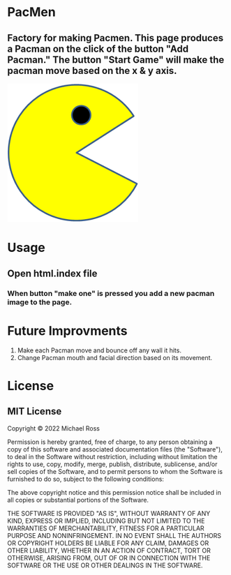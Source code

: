 # PacMen
## Factory for making Pacmen. This page produces a Pacman on the click of the button "Add Pacman." The button "Start Game" will make the pacman move based on the x & y axis.  
<img src="./Images/PacMan1.png" width='300'/>

# Usage 
## Open html.index file
### When button "make one" is pressed you add a new pacman image to the page.

# Future Improvments
<ol> 
<li> Make each Pacman move and bounce off any wall it hits. </li>
<li> Change Pacman mouth and facial direction based on its movement.</li>
</ol>

# License
## MIT License
Copyright © 2022 Michael Ross

Permission is hereby granted, free of charge, to any person obtaining a copy
of this software and associated documentation files (the "Software"), to deal
in the Software without restriction, including without limitation the rights
to use, copy, modify, merge, publish, distribute, sublicense, and/or sell
copies of the Software, and to permit persons to whom the Software is
furnished to do so, subject to the following conditions:

The above copyright notice and this permission notice shall be included in all
copies or substantial portions of the Software.

THE SOFTWARE IS PROVIDED "AS IS", WITHOUT WARRANTY OF ANY KIND, EXPRESS OR
IMPLIED, INCLUDING BUT NOT LIMITED TO THE WARRANTIES OF MERCHANTABILITY,
FITNESS FOR A PARTICULAR PURPOSE AND NONINFRINGEMENT. IN NO EVENT SHALL THE
AUTHORS OR COPYRIGHT HOLDERS BE LIABLE FOR ANY CLAIM, DAMAGES OR OTHER
LIABILITY, WHETHER IN AN ACTION OF CONTRACT, TORT OR OTHERWISE, ARISING FROM,
OUT OF OR IN CONNECTION WITH THE SOFTWARE OR THE USE OR OTHER DEALINGS IN THE
SOFTWARE.

